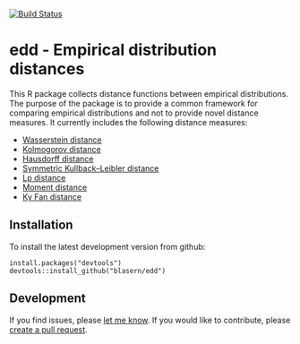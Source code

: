 [![Build Status](https://travis-ci.org/blasern/edd.svg?branch=master)](https://travis-ci.org/blasern/edd)

# edd - Empirical distribution distances

This R package collects distance functions between empirical distributions. The purpose of the package is to provide a common framework for comparing empirical distributions and not to provide novel distance measures. It currently includes the following distance measures:
- [Wasserstein distance](https://en.wikipedia.org/wiki/Wasserstein_metric)
- [Kolmogorov distance](https://en.wikipedia.org/wiki/Kolmogorov%E2%80%93Smirnov_test)
- [Hausdorff distance](https://en.wikipedia.org/wiki/Hausdorff_distance)
- [Symmetric Kullback–Leibler distance](https://en.wikipedia.org/wiki/Kullback%E2%80%93Leibler_divergence)
- [Lp distance](https://en.wikipedia.org/wiki/Lp_space)
- [Moment distance](https://en.wikipedia.org/wiki/Method_of_moments_(probability_theory))
- [Ky Fan distance](https://en.wikipedia.org/wiki/Convergence_of_random_variables#Properties_2)

## Installation 

To install the latest development version from github:

    install.packages("devtools")
    devtools::install_github("blasern/edd")

## Development
 
If you find issues, please [let me know](https://github.com/blasern/edd/issues). 
If you would like to contribute, please [create a pull request](https://github.com/blasern/edd/compare).
